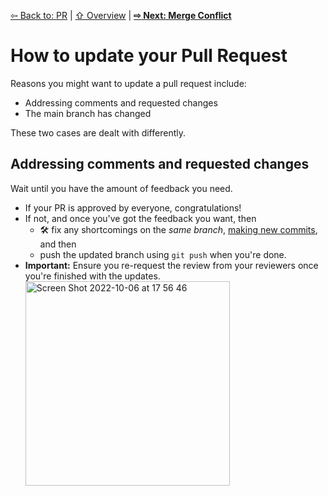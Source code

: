 [⇦ Back to: PR](how-to-pr.md) | [⇧ Overview](README.md) | [**⇨ Next: Merge Conflict**](how-to-merge-conflict.md)

# How to update your Pull Request

Reasons you might want to update a pull request include:
- Addressing comments and requested changes
- The main branch has changed

These two cases are dealt with differently.

## Addressing comments and requested changes

Wait until you have the amount of feedback you need.

- If your PR is approved by everyone, congratulations!
- If not, and once you've got the feedback you want, then 
  - 🛠 fix any shortcomings on the *same branch*, [making new commits](), and then
  - push the updated branch using `git push` when you're done.
- **Important:** Ensure you re-request the review from your reviewers once you're finished with the updates. <img width="327" alt="Screen Shot 2022-10-06 at 17 56 46" src="https://user-images.githubusercontent.com/2803227/194426013-d5bcd4c8-2af2-4f74-8ebe-6b52c3f8b710.png">

